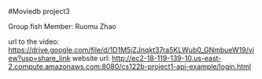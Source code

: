 #Moviedb project3

Group fish
Member: Ruomu Zhao

url to the video: https://drive.google.com/file/d/1D1M5jZJnqkt37ra5KLWub0_GNmbueW19/view?usp=share_link
website url: http://ec2-18-119-139-10.us-east-2.compute.amazonaws.com:8080/cs122b-project1-api-example/login.html


